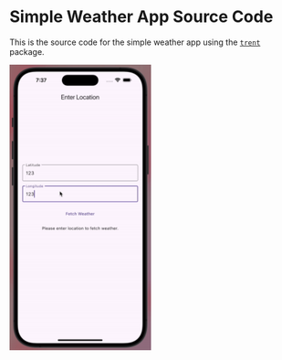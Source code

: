 
# Simple Weather App Source Code

This is the source code for the simple weather app using the [`trent`](https://pub.dev/packages/trent) package.

<img src="https://raw.githubusercontent.com/mattrltrent/random_assets/refs/heads/main/trent_weather.gif" height="500px"/>
